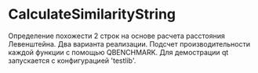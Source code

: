 CalculateSimilarityString
================
Определение похожести 2 строк на основе расчета расстояния Левенштейна.
Два варианта реализации.
Подсчет производительности каждой функции с помощью QBENCHMARK.
Для демострации qt запускается с конфигурацией 'testlib'.